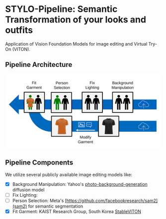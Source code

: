 # STYLO-Pipeline: Semantic Transformation of your looks and outfits
Application of Vision Foundation Models for image editing and Virtual Try-On (VITON).


## Pipeline Architecture
![Image of Pipeline Architecture](./assets/pipeline_architecture.svg "Illustration of pipeline architecture")


## Pipeline Components
We utilize several publicly available image editing models like:
- [x] Background Manipulation: Yahoo's [photo-background-generation](https://github.com/yahoo/photo-background-generation.git) diffusion model
- [ ] Fix Lighting:
- [ ] Person Selection: Meta's [https://github.com/facebookresearch/sam2](sam2) for semantic segmentation
- [x] Fit Garment: KAIST Research Group, South Korea [StableVITON](https://github.com/rlawjdghek/StableVITON)
